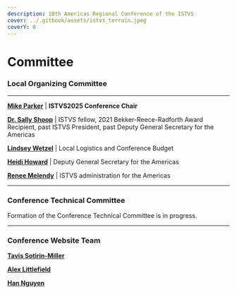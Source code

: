 ```yaml
---
description: 10th Americas Regional Conference of the ISTVS
cover: ../.gitbook/assets/istvs_terrain.jpeg
coverY: 0
---
```


# Committee

### Local Organizing Committee

***

[**Mike Parker**](mailto:Michael.W.Parker@erdc.dren.mil) | **ISTVS2025 Conference Chair**

[**Dr. Sally Shoop**](mailto:Sally.a.shoop@usace.army.mil) | ISTVS fellow, 2021 Bekker-Reece-Radforth Award Recipient, past ISTVS President, past Deputy General Secretary for the Americas

[**Lindsey Wetzel**](mailto:Lindsey.A.Wetzel@usace.army.mil) | Local Logistics and Conference Budget

[**Heidi Howard**](mailto:Renee.D.Melendy@usace.army.mil) | Deputy General Secretary for the Americas

[**Renee Melendy**](mailto:Renee.D.Melendy@usace.army.mil) | ISTVS administration for the Americas

***

### Conference Technical Committee

Formation of the Conference Technical Committee is in progress.

***

### Conference Website Team

[**Tavis Sotirin-Miller**](mailto:tavis.a.sotirin-miller@usace.army.mil)

[**Alex Littlefield**](mailto:Alex.C.Littlefield@erdc.dren.mil)

[**Han Nguyen**](mailto:Han.V.Nguyen@erdc.dren.mil)
